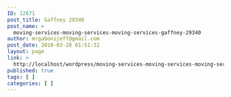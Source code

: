 ```yaml
---
ID: 12671
post_title: Gaffney 29340
post_name: >
  moving-services-moving-services-moving-services-gaffney-29340
author: mrgabonijeff@gmail.com
post_date: 2018-03-28 01:51:32
layout: page
link: >
  http://localhost/wordpress/moving-services-moving-services-moving-services-gaffney-29340/
published: true
tags: [ ]
categories: [ ]
---
```

